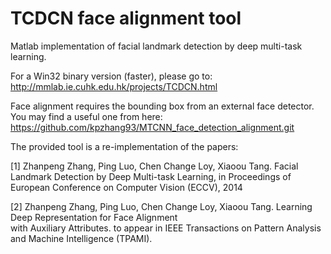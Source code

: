 # TCDCN face alignment tool 
Matlab implementation of facial landmark detection by deep multi-task learning.

For a Win32 binary version (faster), please go to: http://mmlab.ie.cuhk.edu.hk/projects/TCDCN.html

Face alignment requires the bounding box from an external face detector. You may find a useful one from here: https://github.com/kpzhang93/MTCNN_face_detection_alignment.git


The provided tool is a re-implementation of the papers:

[1] Zhanpeng Zhang, Ping Luo, Chen Change Loy, Xiaoou Tang. Facial Landmark Detection 
     by Deep Multi-task Learning, in Proceedings of European Conference on Computer Vision (ECCV), 2014
 
[2] Zhanpeng Zhang, Ping Luo, Chen Change Loy, Xiaoou Tang. Learning Deep Representation for Face Alignment  
     with Auxiliary Attributes. to appear in IEEE Transactions on Pattern Analysis and Machine Intelligence (TPAMI).

